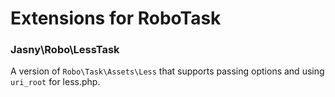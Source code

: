 # Extensions for RoboTask

### Jasny\Robo\LessTask

A version of `Robo\Task\Assets\Less` that supports passing options and using `uri_root` for less.php.
